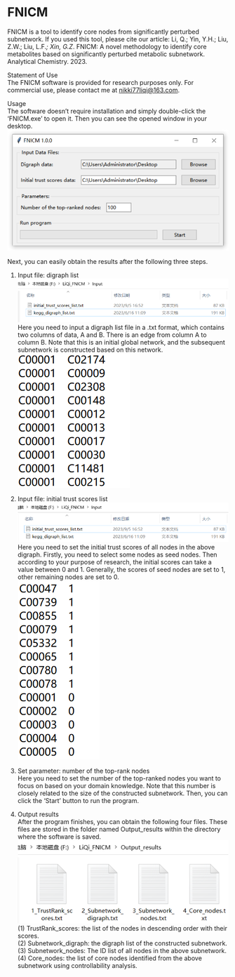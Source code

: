 # FNICM
FNICM is a tool to identify core nodes from significantly perturbed subnetwork.
If you used this tool, please cite our article: Li, Q.; Yin, Y.H.; Liu, Z.W.; Liu, L.F.*; Xin, G.Z*. FNICM: A novel methodology to identify core metabolites based on significantly perturbed metabolic subnetwork. Analytical Chemistry. 2023.  

Statement of Use    
    The FNICM software is provided for research purposes only. For commercial use, please contact me at nikki77liqi@163.com.  

Usage  
The software doesn’t require installation and simply double-click the ‘FNICM.exe’ to open it. Then you can see the opened window in your desktop.   
![image](https://github.com/LiQi94/FNICM/blob/main/images/Figure1.png)  
 
Next, you can easily obtain the results after the following three steps.  
1. Input file: digraph list  
![image](https://github.com/LiQi94/FNICM/blob/main/images/Figure2.png)  
Here you need to input a digraph list file in a .txt format, which contains two columns of data, A and B. There is an edge from column A to column B. Note that this is an initial global network, and the subsequent subnetwork is constructed based on this network.  
![image](https://github.com/LiQi94/FNICM/blob/main/images/Figure3.png)  
 
2. Input file: initial trust scores list   
![image](https://github.com/LiQi94/FNICM/blob/main/images/Figure4.png)  
Here you need to set the initial trust scores of all nodes in the above digraph. Firstly, you need to select some nodes as seed nodes. Then according to your purpose of research, the initial scores can take a value between 0 and 1. Generally, the scores of seed nodes are set to 1, other remaining nodes are set to 0.  
![image](https://github.com/LiQi94/FNICM/blob/main/images/Figure5.png)  
 
3. Set parameter: number of the top-rank nodes  
Here you need to set the number of the top-ranked nodes you want to focus on based on your domain knowledge. Note that this number is closely related to the size of the constructed subnetwork. Then, you can click the ‘Start’ button to run the program.  
4. Output results  
After the program finishes, you can obtain the following four files. These files are stored in the folder named Output_results within the directory where the software is saved.  
![image](https://github.com/LiQi94/FNICM/blob/main/images/Figure6.png)  
(1) TrustRank_scores: the list of the nodes in descending order with their scores.   
(2) Subnetwork_digraph: the digraph list of the constructed subnetwork.   
(3) Subnetwork_nodes: The ID list of all nodes in the above subnetwork.   
(4) Core_nodes: the list of core nodes identified from the above subnetwork using controllability analysis.  













